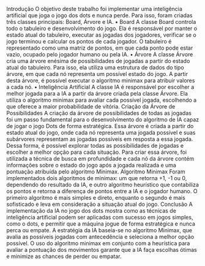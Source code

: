 Introdução
O objetivo deste trabalho foi implementar uma inteligência artificial que joga o jogo dos dots e nunca perde. Para isso, foram criadas três classes principais: Board, Árvore e IA.
•	Board
A classe Board controla todo o tabuleiro e desenvolvimento do jogo. Ela é responsável por manter o estado atual do tabuleiro, executar as jogadas dos jogadores, verificar se o jogo terminou e calcular os pontos de cada jogador. O tabuleiro é representado como uma matriz de pontos, em que cada ponto pode estar vazio, ocupado pelo jogador humano ou pela IA.
•	Árvore
A classe Árvore cria uma árvore enésima de possibilidades de jogadas a partir do estado atual do tabuleiro. Para isso, ela utiliza uma estrutura de dados do tipo árvore, em que cada nó representa um possível estado do jogo. A partir desta árvore, é possível executar o algoritmo minimax para atribuir valores a cada nó.
•	Inteligência Artificial
A classe IA é responsável por escolher a melhor jogada para a IA a partir da árvore criada pela classe Árvore. Ela utiliza o algoritmo minimax para avaliar cada possível jogada, escolhendo a que oferece a maior probabilidade de vitória. 
Criação da Árvore de Possibilidades
A criação da árvore de possibilidades de todas as jogadas foi um passo fundamental para o desenvolvimento do algoritmo de IA capaz de jogar o jogo Dots de forma estratégica. Essa árvore é criada a partir do estado atual do jogo, onde cada nó representa uma jogada possível e suas subárvores representam as jogadas possíveis em resposta a essa jogada. Dessa forma, é possível explorar todas as possibilidades de jogadas e escolher a melhor opção para cada situação. Para criar essa árvore, foi utilizada a técnica de busca em profundidade e cada nó da árvore contém informações sobre o estado do jogo após a jogada realizada e uma pontuação atribuída pelo algoritmo Minimax. 
Algoritmo Minimax
Foram implementados dois algoritmos de minimax: um que retorna +1, -1 ou 0, dependendo do resultado da IA, e outro algoritmo heurístico que contabiliza os pontos e retorna a diferença de pontos entre a IA e o jogador humano. O primeiro algoritmo é mais simples e direto, enquanto o segundo é mais sofisticado e leva em consideração a situação atual do jogo.
Conclusão
A implementação da IA no jogo dos dots mostra como as técnicas de inteligência artificial podem ser aplicadas com sucesso em jogos simples, como o dots, e permitir que a máquina jogue de forma estratégica e nunca perca ou empate.
A estratégia da IA baseia-se no algoritmo Minimax, que avalia as possíveis jogadas com antecedência e seleciona a melhor opção possível. O uso do algoritmo minimax em conjunto com a heurística para avaliar a pontuação dos movimentos garante que a IA faça escolhas ótimas e minimize as chances de perder ou empatar.
